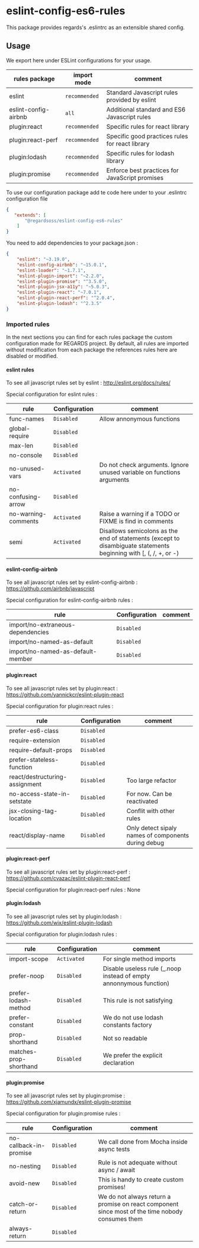 # eslint-config-es6-rules

This package provides regards's .eslintrc as an extensible shared config.

## Usage

We export here under ESLint configurations for your usage.

| rules package        | import mode   | comment                         |
| -------------------- | ------------- | ------------------------------- |
| eslint               | `recommended` | Standard Javascript rules provided by eslint | 
| eslint-config-airbnb |      `all`    | Additional standard and ES6 Javascript rules |
| plugin:react         | `recommended` | Specific rules for react library |
| plugin:react-perf    | `recommended` | Specific good practices rules for react library |
| plugin:lodash        | `recommended` | Specific rules for lodash library |
| plugin:promise       | `recommended` | Enforce best practices for JavaScript promises |
 
To use our configuration package add te code here under to your .eslintrc configuration file

```json
{
   "extends": [
       "@regardsoss/eslint-config-es6-rules"
    ]
}
```

You need to add dependencies to your package.json : 
```json
{
    "eslint": "~3.19.0",
    "eslint-config-airbnb": "~15.0.1",
    "eslint-loader": "~1.7.1",
    "eslint-plugin-import": "~2.2.0",
    "eslint-plugin-promise": "^3.5.0",
    "eslint-plugin-jsx-a11y": "~5.0.3",
    "eslint-plugin-react": "~7.0.1",
    "eslint-plugin-react-perf": "^2.0.4",
    "eslint-plugin-lodash": "^2.3.5"
}
```

### Imported rules

In the next sections you can find for each rules package the custom configuration made for REGARDS project.
By default, all rules are imported without modification from each package the references rules here are disabled or modified.

#### eslint rules

 To see all javascript rules set by eslint : http://eslint.org/docs/rules/
 
 Special configuration for eslint rules :
 
 | rule               | Configuration | comment                         |
 | ------------------ | ------------- | ------------------------------- |
 | func-names         | `Disabled`    | Allow annonymous functions      |
 | global-require     | `Disabled`    | |
 | max-len            | `Disabled`    | |
 | no-console         | `Disabled`    | |
 | no-unused-vars     | `Activated`   | Do not check arguments. Ignore unused variable on functions arguments |
 | no-confusing-arrow | `Disabled`    | |
 | no-warning-comments | `Activated`  | Raise a warning if a TODO or FIXME is find in comments |
 | semi               | `Activated`   | Disallows semicolons as the end of statements (except to disambiguate statements beginning with [, (, /, +, or -) |
 
 #### eslint-config-airbnb
 
 To see all javascript rules set by eslint-config-airbnb : https://github.com/airbnb/javascript
 
 Special configuration for eslint-config-airbnb rules :
  
  | rule                               | Configuration | comment                         |
  | ---------------------------------- | ------------- | ------------------------------- |
  | import/no-extraneous-dependencies  | `Disabled`    |   |
  | import/no-named-as-default         | `Disabled`    |   |
  | import/no-named-as-default-member  | `Disabled`    |   |

#### plugin:react

To see all javascript rules set by plugin:react : https://github.com/yannickcr/eslint-plugin-react

Special configuration for plugin:react rules :

  | rule                      | Configuration | comment                         |
  | ------------------------- | ------------- | ------------------------------- |
  | prefer-es6-class          | `Disabled`    |    |
  | require-extension         | `Disabled`    |    |
  | require-default-props     | `Disabled`    |    |
  | prefer-stateless-function | `Disabled`    |    |
  | react/destructuring-assignment| `Disabled`|  Too large refactor  |
  | no-access-state-in-setstate | `Disabled`|  For now. Can be reactivated  |
  | jsx-closing-tag-location | `Disabled`| Conflit with other rules   |
  | react/display-name        | `Disabled`    |  Only detect sipaly names of components during debug  |

#### plugin:react-perf

To see all javascript rules set by plugin:react-perf : https://github.com/cvazac/eslint-plugin-react-perf

Special configuration for plugin:react-perf rules : None

#### plugin:lodash

To see all javascript rules set by plugin:lodash : https://github.com/wix/eslint-plugin-lodash

Special configuration for plugin:lodash rules : 

  | rule                      | Configuration | comment                         |
  | ------------------------- | ------------- | ------------------------------- |
  | import-scope              | `Activated`   | For single method imports |
  | prefer-noop               | `Disabled`    |  Disable useless rule (_.noop instead of empty annonnymous function) |
  | prefer-lodash-method      | `Disabled`      |  This rule is not satisfying |
  | prefer-constant           | `Disabled`      |  We do not use lodash constants factory |
  | prop-shorthand            | `Disabled`      |  Not so readable |
  | matches-prop-shorthand    | `Disabled`      | We prefer the explicit declaration |

#### plugin:promise

To see all javascript rules set by plugin:promise : https://github.com/xjamundx/eslint-plugin-promise

Special configuration for plugin:promise rules : 

  | rule                      | Configuration | comment                         |
  | ------------------------- | ------------- | ------------------------------- |
  | no-callback-in-promise    | `Disabled`      | We call done from Mocha inside async tests |
  | no-nesting                | `Disabled`      | Rule is not adequate without async / await |
  | avoid-new                 | `Disabled`      | This is handy to create custom promises! |
  | catch-or-return           | `Disabled`      | We do not always return a promise on react component since most of the time nobody consumes them |
  | always-return             | `Disabled`      | |